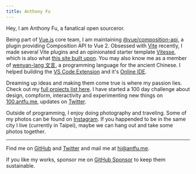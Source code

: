 ```yaml
---
title: Anthony Fu
---
```


<ClientOnly>
  <Plum/>
</ClientOnly>

Hey, I am Anthony Fu, a fanatical open sourceror.

Being part of [Vue.js](https://vuejs.org/) core team, I am maintaining [@vue/composition-api](https://github.com/vuejs/composition-api), a plugin providing Composition API to Vue 2. Obsessed with [Vite](http://vitejs.dev/) recently, I made several Vite plugins and an opinionated starter template [Vitesse](https://github.com/antfu/vitesse), which is also what [this site built upon](/posts/rewrite-in-vite). You may also know me as a member of [wenyan-lang 文言](https://wy-lang.org/), a programming language for the ancient Chinese. I helped building the [VS Code Extension](https://github.com/antfu/wenyan-lang-vscode) and it's [Online IDE](https://ide.wy-lang.org/).

Dreaming up ideas and making them come true is where my passion lies. Check out my [full projects list here](https://antfu.me/projects). I have started a 100 day challenge about design, compform, interactivity and experimenting new things on [100.antfu.me](https://100.antfu.me/), updates on [Twitter](https://twitter.com/antfu7/status/1325977074813739009).

Outside of programming, I enjoy doing photography and traveling. Some of my photos can be found on [Instagram](https://www.instagram.com/antfu7). If you happended to be in the same city I live (currently in Taipei), maybe we can hang out and take some photos together.

***

Find me on [GitHub](https://github.com/antfu) and [Twitter](https://www.twitter.com/antfu7) and mail me at [hi@antfu.me](mailto:hi@antfu.me).

If you like my works, sponsor me on [GitHub Sponsor](https://github.com/sponsors/antfu) to keep them sustainable.
